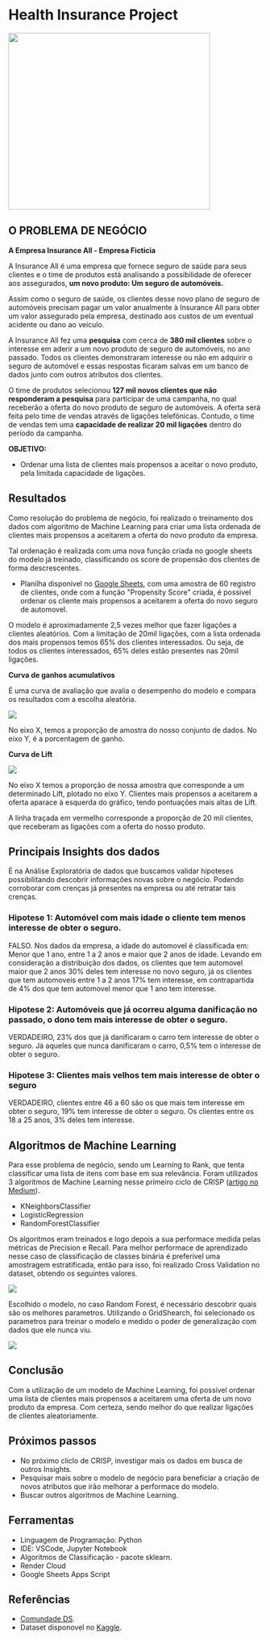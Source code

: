 # Health Insurance Project
<img src="https://user-images.githubusercontent.com/80589529/227253968-02ff9967-0253-474a-83c3-101b6553337c.jpg" width="400" height="350">

## O PROBLEMA DE NEGÓCIO

**A Empresa Insurance All - Empresa Ficticia**

A Insurance All é uma empresa que fornece seguro de saúde para seus clientes e o time de produtos está analisando a possibilidade de oferecer aos assegurados, **um novo produto: Um seguro de automóveis.**

Assim como o seguro de saúde, os clientes desse novo plano de seguro de automóveis precisam pagar um valor anualmente à Insurance All para obter um valor assegurado pela empresa, destinado aos custos de um eventual acidente ou dano ao veículo.

A Insurance All fez uma **pesquisa** com cerca de **380 mil clientes** sobre o interesse em aderir a um novo produto de seguro de automóveis, no ano passado. Todos os clientes demonstraram interesse ou não em adquirir o seguro de automóvel e essas respostas ficaram salvas em um banco de dados junto com outros atributos dos clientes.

O time de produtos selecionou **127 mil novos clientes que não responderam a pesquisa** para participar de uma campanha, no qual receberão a oferta do novo produto de seguro de automóveis. A oferta será feita pelo time de vendas através de ligações telefônicas. Contudo, o time de vendas tem uma **capacidade de realizar 20 mil ligações** dentro do período da campanha.

**OBJETIVO:**

- Ordenar uma lista de clientes mais propensos a aceitar o novo produto, pela limitada capacidade de ligações.

## Resultados

Como resolução do problema de negócio, foi realizado o treinamento dos dados com algoritmo de Machine Learning para criar uma lista ordenada de clientes mais propensos a aceitarem a oferta do novo produto da empresa. 

Tal ordenação é realizada com uma nova função criada no google sheets do modelo já treinado, classificando os score de propensão dos clientes de forma descrescentes.

- Planilha disponivel no [Google Sheets](https://docs.google.com/spreadsheets/d/114t748UXUME_M5E4ogLUyjBAzWom4olS2MyKlCMuobY/edit?usp=sharing), com uma amostra de 60 registro de clientes, onde com a função "Propensity Score" criada, é possivel ordenar os cliente mais propensos a aceitarem a oferta do novo seguro de automovel. 

O modelo é aproximadamente 2,5 vezes melhor que fazer ligações a clientes aleatórios. Com a limitação de 20mil ligações, com a lista ordenada dos mais propensos temos 65% dos clientes interessados. Ou seja, de todos os clientes interessados, 65% deles estão presentes nas 20mil ligações.

**Curva de ganhos acumulativos**

É uma curva de avaliação que avalia o desempenho do modelo e compara os resultados com a escolha aleatória.

![](https://user-images.githubusercontent.com/80589529/227256369-2e9b8587-a24d-4408-8c95-965c93d04547.png)

No eixo X, temos a proporção de amostra do nosso conjunto de dados. No eixo Y, é a porcentagem de ganho. 

**Curva de Lift**


![](https://user-images.githubusercontent.com/80589529/227258530-673efc7b-79dd-4b72-b465-f1999f28a5dc.png)

No eixo X temos a proporção de nossa amostra que corresponde a um determinado Lift, plotado no eixo Y. Clientes mais propensos a aceitarem a oferta aparace à esquerda do gráfico, tendo pontuações mais altas de Lift. 

A linha traçada em vermelho corresponde a proporção de 20 mil clientes, que receberam as ligações com a oferta do nosso produto.

## Principais Insights dos dados

É na Análise Exploratória de dados que buscamos validar hipoteses possibilitando descobrir informações novas sobre o negócio. Podendo corroborar com crenças já presentes na empresa ou até retratar tais crenças. 

### ****Hipotese 1: Automóvel com mais idade o cliente tem menos interesse de obter o seguro.****

FALSO. Nos dados da empresa, a idade do automovel é classificada em: Menor que 1 ano, entre 1 a 2 anos e maior que 2 anos de idade. Levando em consideração a distribuição dos dados, os clientes que tem automovel maior que 2 anos 30% deles tem interesse no novo seguro, já os clientes que tem automoveis entre 1 a 2 anos 17% tem interesse, em contrapartida de 4% dos que tem automovel menor que 1 ano tem interesse. 

### ****Hipotese 2: Automóveis que já ocorreu alguma danificação no passado, o dono tem mais interesse de obter o seguro.****

VERDADEIRO, 23% dos que já danificaram o carro tem interesse de obter o seguro. Já aqueles que nunca danificaram o carro, 0,5% tem o interesse de obter o seguro.

### ****Hipotese 3: Clientes mais velhos tem mais interesse de obter o seguro****

VERDADEIRO, clientes entre 46 a 60 são os que mais tem interesse em obter o seguro, 19% tem interesse de obter o seguro. Os clientes entre os 18 a 25 anos, 3% deles tem interesse. 

## Algoritmos de Machine Learning

Para esse problema de negócio, sendo um Learning to Rank, que tenta classificar uma lista de itens com base em sua relevância. Foram utilizados 3 algoritmos de Machine Learning nesse primeiro ciclo de CRISP ([artigo no Medium](https://medium.com/comunidadeds/voc%C3%AA-tem-os-dados-tem-o-problema-de-neg%C3%B3cio-mas-e-agora-o-que-fazer-bf3b2d06482)). 

- KNeighborsClassifier
- LogisticRegression
- RandomForestClassifier 

Os algoritmos eram treinados e logo depois a sua performace medida pelas métricas de Precision e Recall. Para melhor performace de aprendizado nesse caso de classificação de classes binária é preferivel uma amostragem estratificada, então para isso, foi realizado Cross Validation no dataset, obtendo os seguintes valores.

![](https://user-images.githubusercontent.com/80589529/227278726-85087ed4-87d7-45cb-8353-0e2495ffca01.png)

Escolhido o modelo, no caso Random Forest, é necessário descobrir quais são os melhores parametros. Utilizando o GridShearch, foi selecionado os parametros para treinar o modelo e medido o poder de generalização com dados que ele nunca viu. 

![](https://user-images.githubusercontent.com/80589529/227278967-6055cf94-c45d-4358-b72e-91217b22e73c.png)

## Conclusão

Com a utilização de um modelo de Machine Learning, foi possivel ordenar uma lista de clientes mais propensos a aceitarem uma oferta de um novo produto da empresa. Com certeza, sendo melhor do que realizar ligações de clientes aleatoriamente.

## Próximos passos

- No próximo cliclo de CRISP, investigar mais os dados em busca de outros Insights.
- Pesquisar mais sobre o modelo de negócio para beneficiar a criação de novos atributos que irão melhorar a performace do modelo.
- Buscar outros algoritmos de Machine Learning.

## Ferramentas

- Linguagem de Programação: Python
- IDE: VSCode, Jupyter Notebook
- Algoritmos de Classificação - pacote sklearn.
- Render Cloud
- Google Sheets Apps Script

## Referências

- [Comundade DS](https://comunidadeds.com/formacao-em-ciencia-de-dados/?utm_source=google&utm_medium=cpc&utm_campaign=search_cientistadados&utm_content=institucional_descobertas&utm_term=comunidade%20ds&gclid=Cj0KCQjw8e-gBhD0ARIsAJiDsaWBa9RedU8DsWpgYM8GZOdWi5te8nPdxYtP_WsSJuIUaScVkeUDSw8aAtSFEALw_wcB).
- Dataset disponovel no [Kaggle](https://www.kaggle.com/datasets/anmolkumar/health-insurance-cross-sell-prediction).



